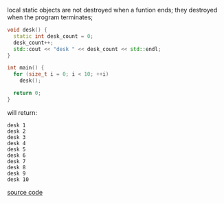 local static objects are not destroyed when a funtion ends; they destroyed when the program terminates;

```cpp
void desk() {
  static int desk_count = 0;
  desk_count++;
  std::cout << "desk " << desk_count << std::endl;
}

int main() {
  for (size_t i = 0; i < 10; ++i)
    desk();

  return 0;
}
```
will return:
```shell
desk 1
desk 2
desk 3
desk 4
desk 5
desk 6
desk 7
desk 8
desk 9
desk 10
```
<a href="code/chapter_6_functions/local_static_objects.cpp">source code</a>